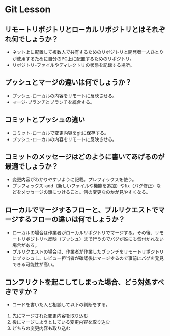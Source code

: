 # Git Lesson

## リモートリポジトリとローカルリポジトリとはそれぞれ何でしょうか？

- ネット上に配置して複数人で共有するためのリポジトリと開発者一人ひとりが使用するために自分のPC上に配置するためのリポジトリ。
- リポジトリ-ファイルやディレクトリの状態を記録する場所。

## プッシュとマージの違いは何でしょうか？

- プッシュ-ローカルの内容をリモートに反映させる。
- マージ-ブランチとブランチを統合する。

## コミットとプッシュの違い

- コミット-ローカルで変更内容をgitに保存する。
- プッシュ-ローカルの内容をリモートに反映させる。

## コミットのメッセージはどのように書いてあげるのが最適でしょうか？

- 変更内容がわかりやすいように記載。プレフィックスを使う。
- プレフィックス-add（新しいファイルや機能を追加）やfix（バグ修正）などをメッセージの頭につけること。何の変更なのかが見やすくなる。


## ローカルでマージするフローと、プルリクエストでマージするフローの違いは何でしょうか？

- ローカルの場合は作業者がローカルリポジトリでマージする。その後、リモートリポジトリへ反映（プッシュ）まで行うのでバグが誰にも気付かれない場合がある。
- プルリクエストの場合は、作業者が作業したブランチをリモートリポジトリにプッシュし、レビュー担当者が確認後にマージするので事前にバグを発見できる可能性が高い。

## コンフリクトを起こしてしまった場合、どう対処すべきですか？

- コードを書いた人と相談して以下の判断をする。
1. 先にマージされた変更内容を取り込む
1. 後にマージしようとしている変更内容を取り込む
1. どちらの変更内容も取り込む